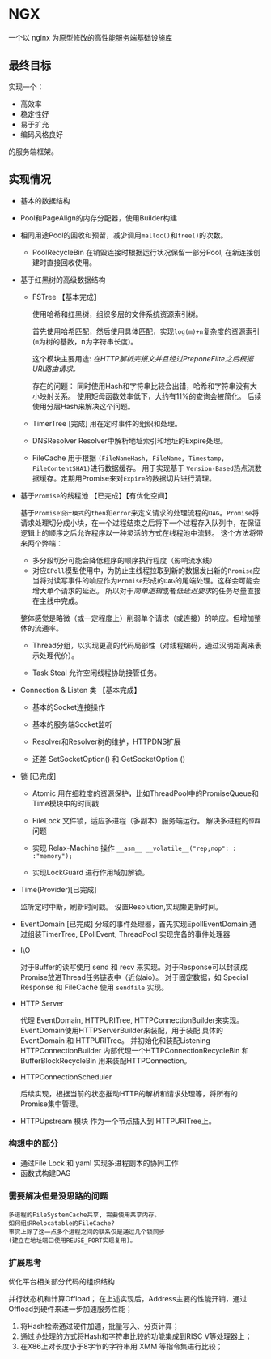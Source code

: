# NGX

一个以 nginx 为原型修改的高性能服务端基础设施库

## 最终目标

实现一个：

-   高效率
-   稳定性好
-   易于扩充
-   编码风格良好

的服务端框架。

## 实现情况

-   基本的数据结构

-   Pool和PageAlign的内存分配器，使用Builder构建

-   相同用途Pool的回收和预留，减少调用`malloc()`和`free()`的次数。
    
    *  PoolRecycleBin
        在销毁连接时根据运行状况保留一部分Pool, 在新连接创建时直接回收使用。

-   基于红黑树的高级数据结构

    *   FSTree 【基本完成】

        使用哈希和红黑树，组织多层的文件系统资源索引树。

        首先使用哈希匹配，然后使用具体匹配，实现`log(m)+n`复杂度的资源索引(`m`为树的基数，n为字符串长度)。


        这个模块主要用途:
                _在HTTP解析完报文并且经过PreponeFilte之后根据URI路由请求。_


        存在的问题：
                同时使用Hash和字符串比较会出错，哈希和字符串没有大小映射关系。
                使用矩母函数效率低下，大约有11%的查询会被简化。
                后续使用分层Hash来解决这个问题。

    *   TimerTree [完成]
        用在定时事件的组织和处理。
    
    *   DNSResolver
        Resolver中解析地址索引和地址的Expire处理。

    *   FileCache
        用于根据 `(FileNameHash, FileName, Timestamp, FileContentSHA1)`进行数据缓存。
        用于实现基于 `Version-Based`热点流数据缓存。定期用Promise来对`Expire`的数据切片进行清理。

-   基于`Promise`的线程池 【已完成】【有优化空间】

    基于`Promise设计模式`的`then`和`error`来定义请求的处理流程的`DAG`。`Promise`将请求处理切分成小块，在一个过程结束之后将下一个过程存入队列中，在保证逻辑上的顺序之后允许程序以一种灵活的方式在线程池中流转。
    这个方法将带来两个弊端：
    *   多分段切分可能会降低程序的顺序执行程度（影响流水线）
    *   对应`EPoll`模型使用中，为防止主线程拉取到新的数据发出新的`Promise`应当将对读写事件的响应作为`Promise`形成的`DAG`的尾端处理。这样会可能会增大单个请求的延迟。
    所以对于*简单逻辑*或者*低延迟要求*的任务尽量直接在主线中完成。

    整体感觉是略微（或一定程度上）削弱单个请求（或连接）的响应。但增加整体的流通率。

    - Thread分组，以实现更高的代码局部性（对线程编码，通过汉明距离来表示处理代价）。

    - Task Steal 允许空闲线程协助接管任务。

-   Connection & Listen 类 【基本完成】

    -   基本的Socket连接操作

    -   基本的服务端Socket监听

    -   Resolver和Resolver树的维护，HTTPDNS扩展

    -   还差 SetSocketOption() 和 GetSocketOption ()

-   锁 [已完成]
    -   Atomic
        用在细粒度的资源保护，比如ThreadPool中的PromiseQueue和Time模块中的时间戳

    -   FileLock
        文件锁，适应多进程（多副本）服务端运行。
        解决多进程的`惊群`问题

    -   实现 Relax-Machine 操作
        `__asm__ __volatile__("rep;nop": : :"memory");`

    -   实现LockGuard 进行作用域加解锁。

-   Time(Provider)[已完成]

    监听定时中断，刷新时间戳。
    设置Resolution,实现懒更新时间。

- EventDomain [已完成]
    分域的事件处理器，首先实现EpollEventDomain
    通过组装TimerTree, EPollEvent, ThreadPool 实现完备的事件处理器

- I\O

    对于Buffer的读写使用 send 和 recv 来实现。对于Response可以封装成Promise放进Thread任务链表中（近似aio）。
    对于固定数据，如 Special Response 和 FileCache 使用 `sendfile` 实现。

- HTTP Server

    代理 EventDomain, HTTPURITree, HTTPConnectionBuilder来实现。
    EventDomain使用HTTPServerBuilder来装配，用于装配 具体的 EventDomain 和 HTTPURITree。 并初始化和装配Listening
    HTTPConnectionBuilder 内部代理一个HTTPConnectionRecycleBin 和 BufferBlockRecycleBin
    用来装配HTTPConnection。

- HTTPConnectionScheduler

    后续实现，根据当前的状态推动HTTP的解析和请求处理等，将所有的Promise集中管理。

- HTTPUpstream 模块
    作为一个节点插入到 HTTPURITree上。

### 构想中的部分

- 通过File Lock 和 yaml 实现多进程副本的协同工作
- 函数式构建DAG
  
### 需要解决但是没思路的问题

    多进程的FileSystemCache共享, 需要使用共享内存。
    如何组织Relocatable的FileCache?
    事实上除了这一点多个进程之间的联系仅是通过几个锁同步
    (建立在地址端口使用REUSE_PORT实现复用)。

### 扩展思考

优化平台相关部分代码的组织结构

并行状态机和计算Offload；
在上述实现后，Address主要的性能开销，通过Offload到硬件来进一步加速服务性能；

1. 将Hash检索通过硬件加速，批量写入、分页计算；
2. 通过协处理的方式将Hash和字符串比较的功能集成到RISC V等处理器上；
3. 在X86上对长度小于8字节的字符串用 XMM 等指令集进行比较；

